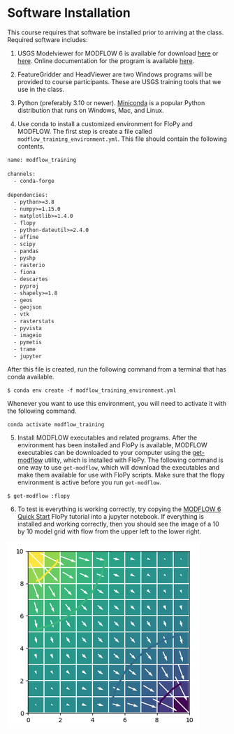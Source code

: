 # Software Installation

This course requires that software be installed prior to arriving at the class.  Required software includes:

1.  USGS Modelviewer for MODFLOW 6 is available for download [here](https://www.usgs.gov/software/model-viewer-program-three-dimensional-visualization-ground-water-model-results) or [here](https://github.com/MODFLOW-USGS/modelviewer-mf6/releases/tag/1.0.0).  Online documentation for the program is available [here](https://modelviewer-mf6.readthedocs.io/en/latest/).

2.  FeatureGridder and HeadViewer are two Windows programs will be provided to course participants.  These are USGS training tools that we use in the class.

3.  Python (preferably 3.10 or newer).  [Miniconda](https://docs.conda.io/en/latest/miniconda.html) is a popular Python distribution that runs on Windows, Mac, and Linux.

4.  Use conda to install a customized environment for FloPy and MODFLOW. The first step is create a file called `modflow_training_environment.yml`.  This file should contain the following contents.

```
name: modflow_training

channels:
  - conda-forge

dependencies:
  - python>=3.8
  - numpy>=1.15.0
  - matplotlib>=1.4.0
  - flopy
  - python-dateutil>=2.4.0
  - affine
  - scipy
  - pandas
  - pyshp
  - rasterio
  - fiona
  - descartes
  - pyproj
  - shapely>=1.8
  - geos
  - geojson
  - vtk
  - rasterstats
  - pyvista
  - imageio
  - pymetis
  - trame
  - jupyter
```

After this file is created, run the following command from a terminal that has conda available.

```
$ conda env create -f modflow_training_environment.yml
```

Whenever you want to use this environment, you will need to activate it with the following command.

```
conda activate modflow_training
```

5.  Install MODFLOW executables and related programs.  After the environment has been installed and FloPy is available, MODFLOW executables can be downloaded to your computer using the [get-modflow](https://github.com/modflowpy/flopy/blob/develop/docs/get_modflow.md) utility, which is installed with FloPy. The following command is one way to use `get-modflow`, which will download the executables and make them available for use with FloPy scripts.  Make sure that the flopy environment is active before you run `get-modflow`.

```
$ get-modflow :flopy 
```

6.  To test is everything is working correctly, try copying the [MODFLOW 6 Quick Start](https://github.com/modflowpy/flopy#modflow-6-quick-start) FloPy tutorial into a jupyter notebook.  If everything is installed and working correctly, then you should see the image of a 10 by 10 model grid with flow from the upper left to the lower right.

![alt](../images/flopy_results.png)

